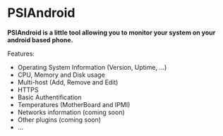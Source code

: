PSIAndroid
=========================

**PSIAndroid is a little tool allowing you to monitor your system on your android based phone.**

Features:

 * Operating System Information (Version, Uptime, ...)
 * CPU, Memory and Disk usage
 * Multi-host (Add, Remove and Edit)
 * HTTPS
 * Basic Authentification
 * Temperatures (MotherBoard and IPMI)
 * Networks information (coming soon)
 * Other plugins (coming soon)
 * ...